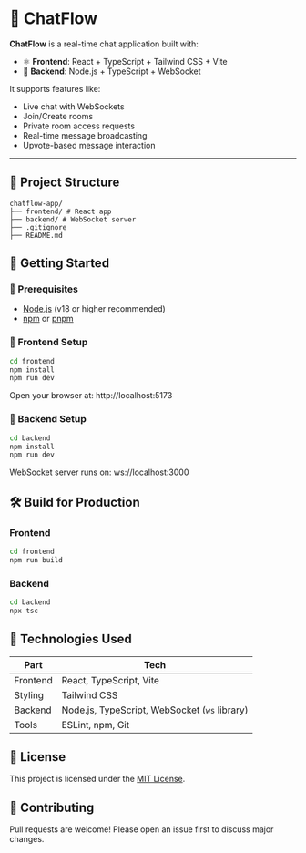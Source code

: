 # 💬 ChatFlow

**ChatFlow** is a real-time chat application built with:

- ⚛️ **Frontend**: React + TypeScript + Tailwind CSS + Vite  
- 🔌 **Backend**: Node.js + TypeScript + WebSocket

It supports features like:
- Live chat with WebSockets  
- Join/Create rooms  
- Private room access requests  
- Real-time message broadcasting  
- Upvote-based message interaction

---

## 📁 Project Structure

```
chatflow-app/
├── frontend/ # React app
├── backend/ # WebSocket server
├── .gitignore
├── README.md
```

## 🚀 Getting Started

### 🔧 Prerequisites

- [Node.js](https://nodejs.org/) (v18 or higher recommended)  
- [npm](https://www.npmjs.com/) or [pnpm](https://pnpm.io/)

### 🧩 Frontend Setup

```bash
cd frontend
npm install
npm run dev
```
Open your browser at: http://localhost:5173

### 🔌 Backend Setup

```bash
cd backend
npm install
npm run dev
```
WebSocket server runs on: ws://localhost:3000

## 🛠️ Build for Production

### Frontend

```bash
cd frontend
npm run build
```

### Backend

```bash
cd backend
npx tsc
```

## 🧪 Technologies Used

| Part      | Tech                                          |
|-----------|-----------------------------------------------|
| Frontend  | React, TypeScript, Vite                       |
| Styling   | Tailwind CSS                                  |
| Backend   | Node.js, TypeScript, WebSocket (`ws` library) |
| Tools     | ESLint, npm, Git                              |

## 📄 License

This project is licensed under the [MIT License](LICENSE).

## 🤝 Contributing

Pull requests are welcome! Please open an issue first to discuss major changes.
